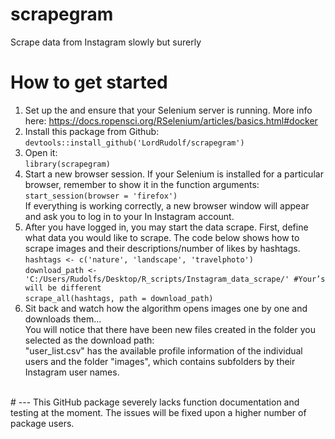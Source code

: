 # scrapegram
 Scrape data from Instagram slowly but surerly 

# How to get started <br />
1.	Set up the and ensure that your Selenium server is running. More info here: https://docs.ropensci.org/RSelenium/articles/basics.html#docker <br />
2.	Install this package from Github: <br />
`devtools::install_github('LordRudolf/scrapegram')` <br />
3.	Open it:  <br />
`library(scrapegram)` <br />
4.	Start a new browser session. If your Selenium is installed for a particular browser, remember to show it in the function arguments: <br />
`start_session(browser = 'firefox')` <br />
If everything is working correctly, a new browser window will appear and ask you to log in to your In Instagram account. <br />
5.	After you have logged in, you may start the data scrape. First, define what data you would like to scrape. The code below shows how to scrape images and their descriptions/number of likes by hashtags. <br />
`hashtags <- c('nature', 'landscape', 'travelphoto')` <br />
`download_path <- 'C:/Users/Rudolfs/Desktop/R_scripts/Instagram_data_scrape/' #Your’s will be different` <br />
`scrape_all(hashtags, path = download_path)` <br />
6.	Sit back and watch how the algorithm opens images one by one and downloads them... <br />
You will notice that there have been new files created in the folder you selected as the download path: <br />
"user_list.csv" has the available profile information of the individual users and the folder "images", which contains subfolders by their Instagram user names.<br />
<br />
# --- 
This GitHub package severely lacks function documentation and testing at the moment. The issues will be fixed upon a higher number of package users. 

